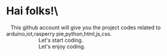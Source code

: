 # Hai folks!\
&nbsp;&nbsp;&nbsp;This github account will give you the project codes related to arduino,iot,rasperry pie,python,html,js,css.\
&nbsp;&nbsp;&nbsp;&nbsp;&nbsp;&nbsp;&nbsp;&nbsp;&nbsp;&nbsp;&nbsp;&nbsp;&nbsp;&nbsp;&nbsp;&nbsp;&nbsp;&nbsp;&nbsp;&nbsp;&nbsp;&nbsp;Let's start coding.\
&nbsp;&nbsp;&nbsp;&nbsp;&nbsp;&nbsp;&nbsp;&nbsp;&nbsp;&nbsp;&nbsp;&nbsp;&nbsp;&nbsp;&nbsp;&nbsp;&nbsp;&nbsp;&nbsp;&nbsp;&nbsp;&nbsp;Let's enjoy coding.
